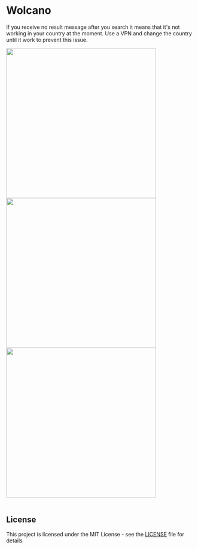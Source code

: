 # Wolcano

If you receive no result message after you search it means that it's not working in your country at the moment. Use a VPN and change the country until it work to prevent this issue.
<div>
<img src="https://user-images.githubusercontent.com/9631474/58382067-0ecfca00-7fce-11e9-9cce-265be5332de7.png" height="400" />
<img src="https://user-images.githubusercontent.com/9631474/58382066-0e373380-7fce-11e9-8a1e-c9de536a2e86.png" height="400" />
<img src="https://user-images.githubusercontent.com/9631474/58382065-0e373380-7fce-11e9-95b3-653746cad60e.png" height="400" />
</div>

</br>

## License

This project is licensed under the MIT License - see the [LICENSE](LICENSE) file for details
